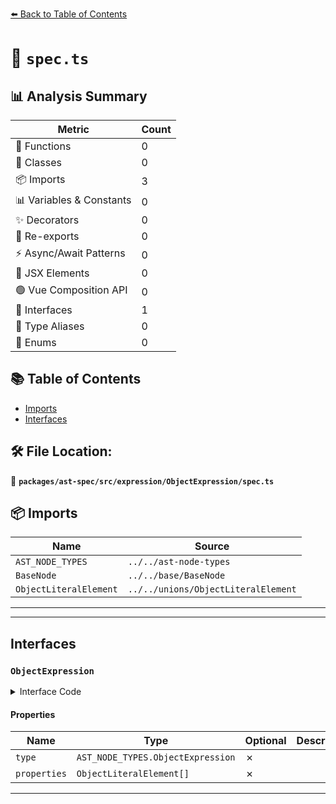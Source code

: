 [⬅️ Back to Table of Contents](../../../../../index.md)

# 📄 `spec.ts`

## 📊 Analysis Summary

| Metric | Count |
|--------|-------|
| 🔧 Functions | 0 |
| 🧱 Classes | 0 |
| 📦 Imports | 3 |
| 📊 Variables & Constants | 0 |
| ✨ Decorators | 0 |
| 🔄 Re-exports | 0 |
| ⚡ Async/Await Patterns | 0 |
| 💠 JSX Elements | 0 |
| 🟢 Vue Composition API | 0 |
| 📐 Interfaces | 1 |
| 📑 Type Aliases | 0 |
| 🎯 Enums | 0 |

## 📚 Table of Contents

- [Imports](#imports)
- [Interfaces](#interfaces)

## 🛠️ File Location:
📂 **`packages/ast-spec/src/expression/ObjectExpression/spec.ts`**

## 📦 Imports

| Name | Source |
|------|--------|
| `AST_NODE_TYPES` | `../../ast-node-types` |
| `BaseNode` | `../../base/BaseNode` |
| `ObjectLiteralElement` | `../../unions/ObjectLiteralElement` |


---


---

## Interfaces

### `ObjectExpression`

<details><summary>Interface Code</summary>

```ts
export interface ObjectExpression extends BaseNode {
  type: AST_NODE_TYPES.ObjectExpression;
  properties: ObjectLiteralElement[];
}
```
</details>

#### Properties

| Name | Type | Optional | Description |
|------|------|----------|-------------|
| `type` | `AST_NODE_TYPES.ObjectExpression` | ✗ |  |
| `properties` | `ObjectLiteralElement[]` | ✗ |  |


---